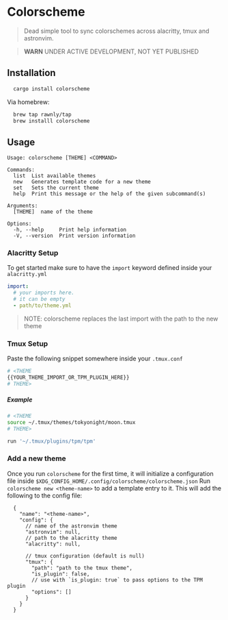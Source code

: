 # Colorscheme
> Dead simple tool to sync colorschemes across alacritty, tmux and astronvim.

> **WARN**
> UNDER ACTIVE DEVELOPMENT, NOT YET PUBLISHED

## Installation 

```sh
  cargo install colorscheme
```

Via homebrew:

```sh
  brew tap rawnly/tap
  brew installl colorscheme
```

## Usage
```
Usage: colorscheme [THEME] <COMMAND>

Commands:
  list  List available themes
  new   Generates template code for a new theme
  set   Sets the current theme
  help  Print this message or the help of the given subcommand(s)

Arguments:
  [THEME]  name of the theme

Options:
  -h, --help     Print help information
  -V, --version  Print version information
```

### Alacritty Setup
To get started make sure to have the `import` keyword defined inside your `alacritty.yml`

```yaml
import:
  # your imports here.
  # it can be empty
  - path/to/theme.yml
```
> NOTE: colorscheme replaces the last import with the path to the new theme

### Tmux Setup 
Paste the following snippet somewhere inside your `.tmux.conf`

```sh
# <THEME
{{YOUR_THEME_IMPORT_OR_TPM_PLUGIN_HERE}}
# THEME>
```

##### Example 
```sh
# <THEME
source ~/.tmux/themes/tokyonight/moon.tmux
# THEME>

run '~/.tmux/plugins/tpm/tpm'
```

### Add a new theme
Once you run `colorscheme` for the first time, it will initialize a configuration file inside `$XDG_CONFIG_HOME/.config/colorscheme/colorscheme.json`
Run `colorscheme new <theme-name>` to add a template entry to it.
This will add the following to the config file:
```jsonc
  {
    "name": "<theme-name>",
    "config": {
      // name of the astronvim theme
      "astronvim": null,
      // path to the alacritty theme
      "alacritty": null,

      // tmux configuration (default is null)
      "tmux": {
        "path": "path to the tmux theme",
        "is_plugin": false,
        // use with `is_plugin: true` to pass options to the TPM plugin
        "options": []
      }
    }
  }
```

